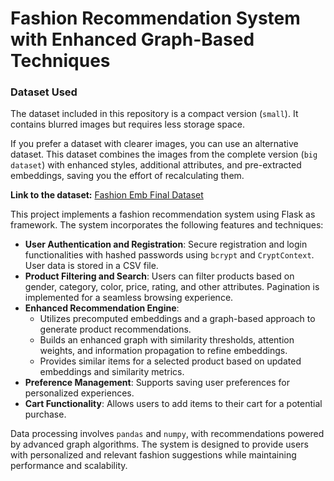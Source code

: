 # Fashion Recommendation System with Enhanced Graph-Based Techniques

### Dataset Used

The dataset included in this repository is a compact version (`small`). It contains blurred images but requires less storage space.  

If you prefer a dataset with clearer images, you can use an alternative dataset. This dataset combines the images from the complete version (`big dataset`) with enhanced styles, additional attributes, and pre-extracted embeddings, saving you the effort of recalculating them.  

**Link to the dataset:** [Fashion Emb Final Dataset](https://www.kaggle.com/datasets/salmalaamari/fashion-emb-final-dataset)


This project implements a fashion recommendation system using Flask as framework. The system incorporates the following features and techniques:

- **User Authentication and Registration**: Secure registration and login functionalities with hashed passwords using `bcrypt` and `CryptContext`. User data is stored in a CSV file.
- **Product Filtering and Search**: Users can filter products based on gender, category, color, price, rating, and other attributes. Pagination is implemented for a seamless browsing experience.
- **Enhanced Recommendation Engine**: 
  - Utilizes precomputed embeddings and a graph-based approach to generate product recommendations.
  - Builds an enhanced graph with similarity thresholds, attention weights, and information propagation to refine embeddings.
  - Provides similar items for a selected product based on updated embeddings and similarity metrics.
- **Preference Management**: Supports saving user preferences for personalized experiences.
- **Cart Functionality**: Allows users to add items to their cart for a potential purchase.

Data processing involves `pandas` and `numpy`, with recommendations powered by advanced graph algorithms. The system is designed to provide users with personalized and relevant fashion suggestions while maintaining performance and scalability.



